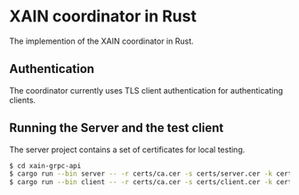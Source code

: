 # XAIN coordinator in Rust

The implemention of the XAIN coordinator in Rust.

## Authentication

The coordinator currently uses TLS client authentication for authenticating clients.

## Running the Server and the test client

The server project contains a set of certificates for local testing.

```sh
$ cd xain-grpc-api
$ cargo run --bin server -- -r certs/ca.cer -s certs/server.cer -k certs/server.key 
$ cargo run --bin client -- -r certs/ca.cer -s certs/client.cer -k certs/client.key
```
